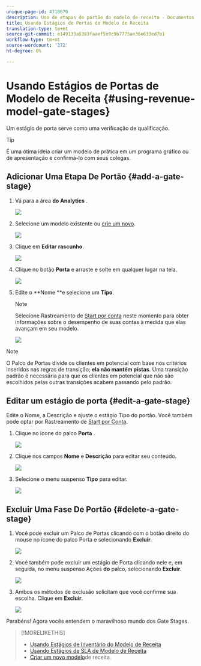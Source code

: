 ```yaml
---
unique-page-id: 4718670
description: Uso de etapas do portão do modelo de receita - Documentos do Marketo - Documentação do produto
title: Usando Estágios de Portas de Modelo de Receita
translation-type: tm+mt
source-git-commit: e149133a5383faaef5e9c9b7775ae36e633ed7b1
workflow-type: tm+mt
source-wordcount: '272'
ht-degree: 0%

---
```



# Usando Estágios de Portas de Modelo de Receita {#using-revenue-model-gate-stages}

Um estágio de porta serve como uma verificação de qualificação.

>[!TIP]
>
>É uma ótima ideia criar um modelo de prática em um programa gráfico ou de apresentação e confirmá-lo com seus colegas.

## Adicionar Uma Etapa De Portão {#add-a-gate-stage}

1. Vá para a área **do Analytics** .

   ![](assets/image2015-4-27-23-3a27-3a43.png)

1. Selecione um modelo existente ou [crie um novo](create-a-new-revenue-model.md).

   ![](assets/image2015-4-27-15-3a6-3a30.png)

1. Clique em **Editar** **rascunho**.

   ![](assets/image2015-4-27-12-3a10-3a49.png)

1. Clique no botão **Porta** e arraste e solte em qualquer lugar na tela.

   ![](assets/image2015-4-27-16-3a54-3a19.png)

1. Edite o **Nome **e selecione um **Tipo**.

   >[!NOTE]
   >
   >Selecione Rastreamento de [Start por conta](start-tracking-by-account-in-the-revenue-modeler.md) neste momento para obter informações sobre o desempenho de suas contas à medida que elas avançam em seu modelo.

   ![](assets/image2015-4-28-12-3a1-3a7.png)

>[!NOTE]
>
>O Palco de Portas divide os clientes em potencial com base nos critérios inseridos nas regras de transição; **ela não mantém pistas**. Uma transição padrão é necessária para que os clientes em potencial que não são escolhidos pelas outras transições acabem passando pelo padrão.

## Editar um estágio de porta {#edit-a-gate-stage}

Edite o Nome, a Descrição e ajuste o estágio Tipo do portão. Você também pode optar por Rastreamento de [Start por Conta](start-tracking-by-account-in-the-revenue-modeler.md).

1. Clique no ícone do palco **Porta** .

   ![](assets/image2015-4-27-17-3a11-3a41.png)

1. Clique nos campos **Nome** e **Descrição** para editar seu conteúdo.

   ![](assets/image2015-4-28-12-3a17-3a22.png)

1. Selecione o menu suspenso **Tipo** para editar.

   ![](assets/image2015-4-27-17-3a14-3a7.png)

## Excluir Uma Fase De Portão {#delete-a-gate-stage}

1. Você pode excluir um Palco de Portas clicando com o botão direito do mouse no ícone do palco Porta e selecionando **Excluir**.

   ![](assets/image2015-4-28-12-3a30-3a19.png)

1. Você também pode excluir um estágio de Porta clicando nele e, em seguida, no menu suspenso Ações **do** palco, selecionando **Excluir**.

   ![](assets/image2015-4-28-12-3a56-3a28.png)

1. Ambos os métodos de exclusão solicitam que você confirme sua escolha. Clique em **Excluir**.

   ![](assets/image2015-4-28-12-3a52-3a22.png)

Parabéns! Agora vocês entendem o maravilhoso mundo dos Gate Stages.

>[!MORELIKETHIS]
>
>* [Usando Estágios de Inventário do Modelo de Receita](using-revenue-model-inventory-stages.md)
>* [Usando Estágios de SLA de Modelo de Receita](using-revenue-model-sla-stages.md)
>* [Criar um novo modelo](create-a-new-revenue-model.md)de receita.

>



